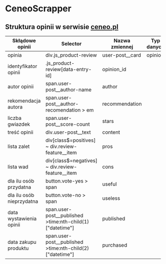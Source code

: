 # CeneoScrapper

## Struktura opinii w serwisie [ceneo.pl](https://www.ceneo.pl/101052360#tab=reviews)

|Skłądowe opinii|Selector|Nazwa zmiennej|Typ danych|
|---------------|--------|--------------|----------|
|opinia|div.js_product-review|user-post__card|opinion|bs4.element.Tag| 
|identyfikator opinii|.js_product-review\[data-entry-id\]|opinion_id||
|autor opinii|span.user-post__author-name|author||
|rekomendacja autora|span.user-post__author-recomendation > em|recommendation||
|liczba gwiazdek|span.user-post__score-count|stars||
|treść opinii|div.user-post__text|content||
|lista zalet|div[class$=positives] ~ div.review-feature__item|pros||
|lista wad|div[class$=negatives] ~ div.review-feature__item|cons||
|dla ilu osób przydatna|button.vote-yes > span|useful||
|dla ilu osób nieprzydatna|button.vote-no > span|useless||
|data wystawienia opinii|span.user-post__published >time:nth-child(1)\["datetime"\]|published||
|data zakupu produktu|span.user-post__published >time:nth-child(2)\["datetime"\]|purchased||           
